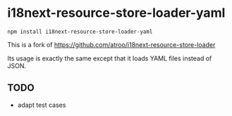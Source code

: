 # i18next-resource-store-loader-yaml

`npm install i18next-resource-store-loader-yaml`

This is a fork of https://github.com/atroo/i18next-resource-store-loader

Its usage is exactly the same except that it loads YAML files instead of JSON.

## TODO

* adapt test cases

